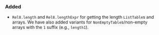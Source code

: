 ### Added

- `Rel8.length` and `Rel8.lengthExpr` for getting the length `ListTable`s and arrays. We have also added variants for `NonEmptyTable`s/non-empty arrays with the `1` suffix (e.g., `length1`).
